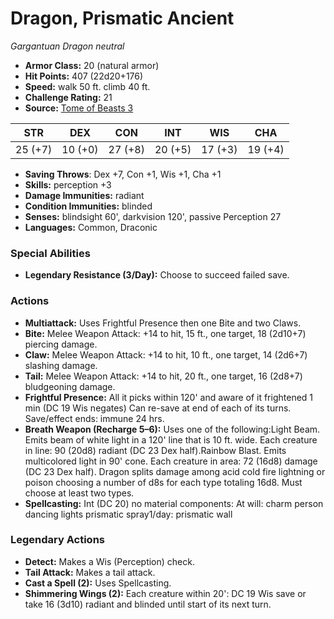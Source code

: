 # Dragon, Prismatic Ancient

*Gargantuan* *Dragon* *neutral*

- **Armor Class:** 20 (natural armor)
- **Hit Points:** 407 (22d20+176)
- **Speed:** walk 50 ft. climb 40 ft.
- **Challenge Rating:** 21
- **Source:** [Tome of Beasts 3](https://koboldpress.com/kpstore/product/tome-of-beasts-2-for-5th-edition/)

| STR | DEX | CON | INT | WIS | CHA |
| --- | --- | --- | --- | --- | --- |
| 25 (+7) | 10 (+0) | 27 (+8) | 20 (+5) | 17 (+3) | 19 (+4) |

- **Saving Throws**: Dex +7, Con +1, Wis +1, Cha +1
- **Skills:** perception +3
- **Damage Immunities:** radiant
- **Condition Immunities:** blinded
- **Senses:** blindsight 60', darkvision 120', passive Perception 27
- **Languages:** Common, Draconic
### Special Abilities
- **Legendary Resistance (3/Day):** Choose to succeed failed save.
### Actions
- **Multiattack:** Uses Frightful Presence then one Bite and two Claws.
- **Bite:** Melee Weapon Attack: +14 to hit, 15 ft., one target, 18 (2d10+7) piercing damage.
- **Claw:** Melee Weapon Attack: +14 to hit, 10 ft., one target, 14 (2d6+7) slashing damage.
- **Tail:** Melee Weapon Attack: +14 to hit, 20 ft., one target, 16 (2d8+7) bludgeoning damage.
- **Frightful Presence:** All it picks within 120' and aware of it frightened 1 min (DC 19 Wis negates) Can re-save at end of each of its turns. Save/effect ends: immune 24 hrs.
- **Breath Weapon (Recharge 5–6):** Uses one of the following:Light Beam. Emits beam of white light in a 120' line that is 10 ft. wide. Each creature in line: 90 (20d8) radiant (DC 23 Dex half).Rainbow Blast. Emits multicolored light in 90' cone. Each creature in area: 72 (16d8) damage (DC 23 Dex half). Dragon splits damage among acid cold fire lightning or poison choosing a number of d8s for each type totaling 16d8. Must choose at least two types.
- **Spellcasting:** Int (DC 20) no material components: At will: charm person dancing lights prismatic spray1/day: prismatic wall


### Legendary Actions
- **Detect:** Makes a Wis (Perception) check.
- **Tail Attack:** Makes a tail attack.
- **Cast a Spell (2):** Uses Spellcasting.
- **Shimmering Wings (2):** Each creature within 20': DC 19 Wis save or take 16 (3d10) radiant and blinded until start of its next turn.
